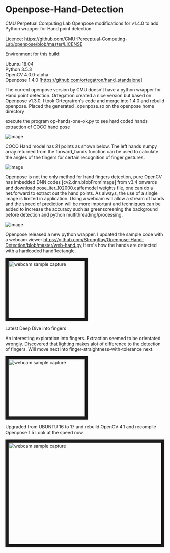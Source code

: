 # Openpose-Hand-Detection
CMU Perpetual Computing Lab Openpose modifications for v1.4.0 to add Python wrapper for Hand point detection

Licence:  https://github.com/CMU-Perceptual-Computing-Lab/openpose/blob/master/LICENSE  

Environment for this build:

Ubuntu 18.04  
Python 3.5.3  
OpenCV 4.0.0-alpha  
Openpose 1.4.0 [https://github.com/ortegatron/hand_standalone]

The current openpose version by CMU doesn't have a python wrapper for Hand point detection.  Ortegatron created a nice version but based on Openpose v1.3.0.  I took Ortegratron's code and merge into 1.4.0 and rebuild openpose. Placed the generated _openpose.so on the openpose home directory

execute the program op-hands-one-ok.py to see hard coded hands extraction of COCO hand pose

![image](https://github.com/StrongRay/Openpose-Hand-Detection/blob/master/op-hands-one-ok.png)

COCO Hand model has 21 points as shown below.  The left hands numpy array returned from the forward_hands function can be used to calculate the angles of the fingers for certain recognition of finger gestures.  

![image](https://github.com/StrongRay/Openpose-Hand-Detection/blob/master/keypoints_hand.png)

Openpose is not the only method for hand fingers detection, pure OpenCV has imbedded DNN codes [cv2.dnn.blobFromImage] from v3.4 onwards and download pose_iter_102000.caffemodel weights file, one can do a net.forward to extract out the hand points.  As always, the use of a single image is limited in application.   Using a webcam will allow a stream of hands and the speed of prediction will be more important and techniques can be added to increase the accuracy such as greenscreening the background before detection and python multithreading/processing. 

![image](https://github.com/StrongRay/Openpose-Hand-Detection/blob/master/opencv-dnn.png)

Openpose released a new python wrapper.  I updated the sample code with a webcam viewer https://github.com/StrongRay/Openpose-Hand-Detection/blob/master/web-hand.py
Here's how the hands are detected with a hardcoded handRectangle.

<a href="http://www.youtube.com/watch?feature=player_embedded&v=2t0ppBiyeos" target="_blank"><img src="https://img.youtube.com/vi/2t0ppBiyeos/0.jpg" alt="webcam sample capture" width="240" height="180" border="10" /></a>

Latest Deep Dive into fingers

An interesting exploration into fingers. Extraction seemed to be orientated wrongly. Discovered that lighting makes alot of difference to the detection of fingers. Will move next into finger-straightness-with-tolerance next. 

<a href="http://www.youtube.com/watch?feature=player_embedded&v=xZCUjNnzPrg" target="_blank"><img src="https://img.youtube.com/vi/xZCUjNnzPrg/0.jpg" alt="webcam sample capture" width="240" height="180" border="10" /></a>

Upgraded from UBUNTU 16 to 17 and rebuild OpenCV 4.1 and recompile Openpose 1.5
Look at the speed now

<a href="http://www.youtube.com/watch?feature=player_embedded&v=zYDkhRiaSf8" target="_blank"><img src="https://img.youtube.com/vi/zYDkhRiaSf8/0.jpg" alt="webcam sample capture" width="480" height="320" border="10" /></a>

